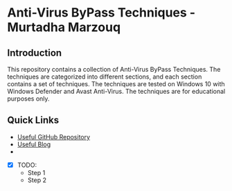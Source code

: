 # Anti-Virus ByPass Techniques - Murtadha Marzouq

## Introduction
This repository contains a collection of Anti-Virus ByPass Techniques. The techniques are categorized into different sections, and each section contains a set of techniques. The techniques are tested on Windows 10 with Windows Defender and Avast Anti-Virus. The techniques are for educational purposes only.

## Quick Links
- [Useful GitHub Repository](https://github.com/S3cur3Th1sSh1t?tab=stars)
- [Useful Blog](https://s3cur3th1ssh1t.github.io/)
- 




- [x] TODO:
  - Step 1
  - Step 2
